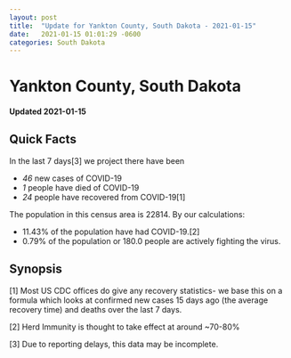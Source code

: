 ```yaml
---
layout: post
title:  "Update for Yankton County, South Dakota - 2021-01-15"
date:   2021-01-15 01:01:29 -0600
categories: South Dakota
---
```


# Yankton County, South Dakota
#### Updated 2021-01-15

## Quick Facts

In the last 7 days[3] we project there have been
- *46* new cases of COVID-19
- *1* people have died of COVID-19
- *24* people have recovered from COVID-19[1]

The population in this census area is 22814. By our calculations:
- 11.43% of the population have had COVID-19.[2]
- 0.79% of the population or 180.0 people are actively fighting the virus.

## Synopsis




[1] Most US CDC offices do give any recovery statistics- we base this on a formula which looks at confirmed new cases
15 days ago (the average recovery time) and deaths over the last 7 days.

[2] Herd Immunity is thought to take effect at around ~70-80%

[3] Due to reporting delays, this data may be incomplete.
 
    